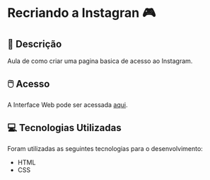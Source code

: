 # Recriando a Instagran 🎮
## 📃 Descrição


Aula de como criar uma pagina basica de acesso ao Instagram.


## 🖱️ Acesso


A Interface Web pode ser acessada [aqui](http://www.thenilson.com/instagrando/).


## 💻 Tecnologias Utilizadas


Foram utilizadas as seguintes tecnologias para o desenvolvimento:

- HTML
- CSS





